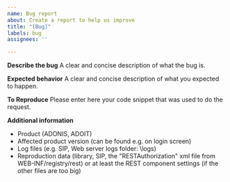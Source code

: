 ```yaml
---
name: Bug report
about: Create a report to help us improve
title: "[Bug]"
labels: bug
assignees: ''

---
```


**Describe the bug**
A clear and concise description of what the bug is.

**Expected behavior**
A clear and concise description of what you expected to happen.

**To Reproduce**
Please enter here your code snippet that was used to do the request.

**Additional information**
* Product (ADONIS, ADOIT)
* Affected product version (can be found e.g. on login screen)
* Log files (e.g. SIP, Web server logs folder: \logs)
* Reproduction data (library, SIP, the "RESTAuthorization" xml file from WEB-INF/registry/rest) or at least the REST component settings (if the other files are too big)
